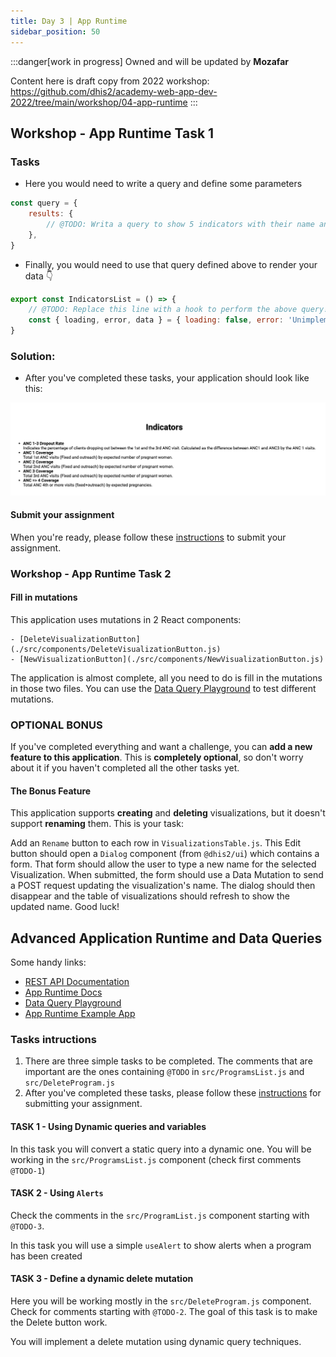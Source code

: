 ```yaml
---
title: Day 3 | App Runtime
sidebar_position: 50
---
```


:::danger[work in progress]
Owned and will be updated by **Mozafar**

Content here is draft copy from 2022 workshop: https://github.com/dhis2/academy-web-app-dev-2022/tree/main/workshop/04-app-runtime
:::

## Workshop - App Runtime Task 1

### Tasks

* Here you would need to write a query and define some parameters

```js
const query = {
    results: {
        // @TODO: Writa a query to show 5 indicators with their name and description
    },
}
```
* Finally, you would need to use that query defined above to render your data 👇

```js
export const IndicatorsList = () => {
    // @TODO: Replace this line with a hook to perform the above query!
    const { loading, error, data } = { loading: false, error: 'Unimplemented', data: undefined }
}
```
### Solution:

* After you've completed these tasks, your application should look like this:

![](../assets/indicators.png)

#### Submit your assignment

When you're ready, please follow these [instructions](../resources/GET_STARTED.md#how-to-submit-assignments) to submit your assignment.

### Workshop - App Runtime Task 2

#### Fill in mutations

This application uses mutations in 2 React components:

```
- [DeleteVisualizationButton](./src/components/DeleteVisualizationButton.js)
- [NewVisualizationButton](./src/components/NewVisualizationButton.js)
```

The application is almost complete, all you need to do is fill in the mutations in those two files.  You can use the [Data Query Playground](https://runtime.dhis2.nu/playground) to test different mutations.

### OPTIONAL BONUS

If you've completed everything and want a challenge, you can **add a new feature to this application**.  This is **completely optional**, so don't worry about it if you haven't completed all the other tasks yet.

#### The Bonus Feature

This application supports **creating** and **deleting** visualizations, but it doesn't support **renaming** them.  This is your task:

Add an `Rename` button to each row in `VisualizationsTable.js`.  This Edit button should open a `Dialog` component (from `@dhis2/ui`) which contains a form.  That form should allow the user to type a new name for the selected Visualization.  When submitted, the form should use a Data Mutation to send a POST request updating the visualization's name.  The dialog should then disappear and the table of visualizations should refresh to show the updated name.  Good luck!


## Advanced Application Runtime and Data Queries

Some handy links:

- [REST API Documentation](https://docs.dhis2.org/2.34/en/dhis2_developer_manual/web-api.html)
- [App Runtime Docs](https://runtime.dhis2.nu)
- [Data Query Playground](https://runtime.dhis2.nu/playground)
- [App Runtime Example App](https://github.com/dhis2/app-runtime/tree/master/examples/cra)

### Tasks intructions

1. There are three simple tasks to be completed. The comments that are important are the ones containing `@TODO` in `src/ProgramsList.js` and `src/DeleteProgram.js`
2. After you've completed these tasks, please follow these [instructions](../resources/GET_STARTED.md#how-to-submit-assignments) for submitting your assignment.

#### TASK 1 - Using Dynamic queries and variables

In this task you will convert a static query into a dynamic one. You will be working in the `src/ProgramsList.js` component (check first comments `@TODO-1`)

#### TASK 2 - Using `Alerts`

Check the comments in the `src/ProgramList.js` component starting with `@TODO-3`.

In this task you will use a simple `useAlert` to show alerts when a program has been created

#### TASK 3 - Define a dynamic delete mutation

Here you will be working mostly in the `src/DeleteProgram.js` component. Check for comments starting with `@TODO-2`. The goal of this task is to make the Delete button work.

You will implement a delete mutation using dynamic query techniques.
